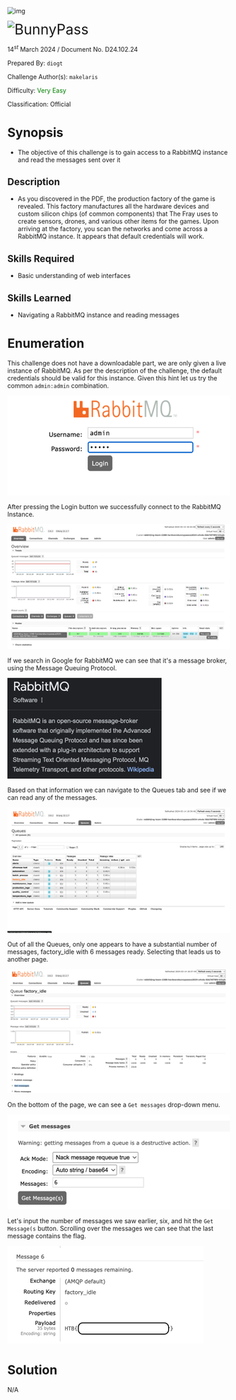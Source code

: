 ![img](../../../../../assets/banner.png)

<img src='../../../../../assets/htb.png' align=left /><font 
size='6'>BunnyPass</font>

14$^{st}$ March 2024 / Document No. D24.102.24

Prepared By: `diogt`

Challenge Author(s): `makelaris`

Difficulty: <font color=green>Very Easy</font>

Classification: Official

# Synopsis

- The objective of this challenge is to gain access to a RabbitMQ instance and read the messages sent over it

## Description

- As you discovered in the PDF, the production factory of the game is revealed. This factory manufactures all the hardware devices and custom silicon chips (of common components) that The Fray uses to create sensors, drones, and various other items for the games. Upon arriving at the factory, you scan the networks and come across a RabbitMQ instance. It appears that default credentials will work.


## Skills Required

- Basic understanding of web interfaces

## Skills Learned

- Navigating a RabbitMQ instance and reading messages

# Enumeration

This challenge does not have a downloadable part, we are only given a live instance of  RabbitMQ. As per the description of the challenge, the default credentials should be valid for this instance. Given this hint let us try the common `admin:admin` combination.

![loginpage](assets/loginpage.png)



After pressing the Login button we successfully connect to the RabbitMQ Instance.

![page_1](assets/page_1.png)

If we search in Google for RabbitMQ we can see that it's a message broker, using the Message Queuing Protocol.

<img src="assets/rabbitmq.png" alt="rabbitmq" style="zoom:50%;" />

Based on that information we can navigate to the Queues tab and see if we can read any of the messages.

![queues2](assets/queues2.png)

Out of all the Queues, only one appears to have a substantial number of messages, factory_idle with 6 messages ready. Selecting that leads us to another page.

![get_msg_1](assets/get_msg_1.png)

On the bottom of the page, we can see a `Get messages` drop-down menu.

<img src="assets/get_msg_2.png" alt="get_msg_2" style="zoom:50%;" />

Let's input the number of messages we saw earlier, six, and hit the `Get Message(s` button. Scrolling over the messages we can see that the last message contains the flag.

<img src="assets/get_msg_3.png" alt="get_msg_3" style="zoom:50%;" />

# Solution

N/A

